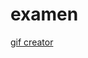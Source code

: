 # examen
[gif creator](https://www.google.com/url?sa=t&source=web&rct=j&opi=89978449&url=https://online-converting.ru/image-to-video/&ved=2ahUKEwiVtdWl8vOGAxV0FhAIHQ8qG_YQFnoECBwQAQ&usg=AOvVaw14jXFPyorjYccmwcYdrW2C)
